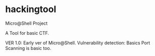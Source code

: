 # hackingtool
Micro@Shell Project

A Tool for basic CTF.

VER 1.0:
Early ver of Micro@Shell.
Vulnerability detection: Basics
Port Scanning is basic too.
